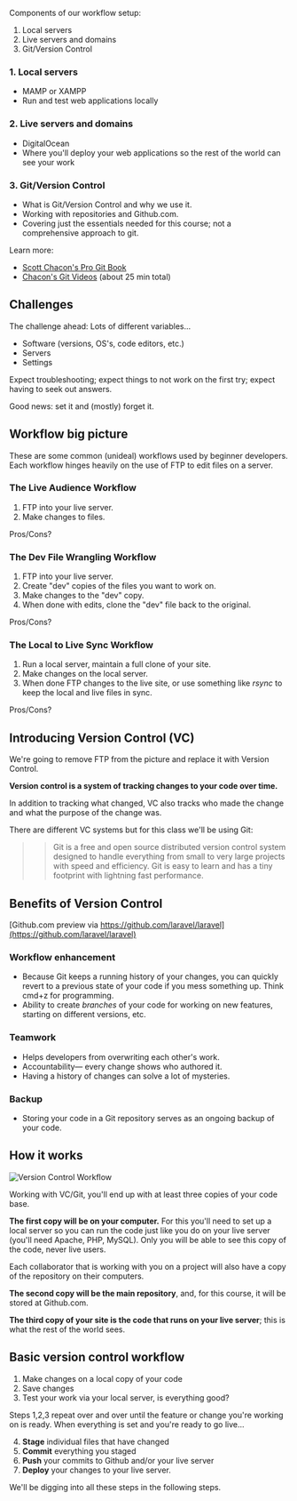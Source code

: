 Components of our workflow setup:

1. Local servers
2. Live servers and domains
3. Git/Version Control

### 1. Local servers

* MAMP or XAMPP
* Run and test web applications locally

### 2. Live servers and domains

* DigitalOcean
* Where you'll deploy your web applications so the rest of the world can see your work

### 3. Git/Version Control

* What is Git/Version Control and why we use it.
* Working with repositories and Github.com.
* Covering just the essentials needed for this course; not a comprehensive approach to git.

Learn more:
+ [Scott Chacon's Pro Git Book](http://git-scm.com/book)
+ [Chacon's Git Videos](http://git-scm.com/videos) (about 25 min total)


## Challenges

The challenge ahead: Lots of different variables...

+ Software (versions, OS's, code editors, etc.)
+ Servers
+ Settings

Expect troubleshooting; expect things to not work on the first try; expect having to seek out answers.

Good news: set it and (mostly) forget it.


## Workflow big picture

These are some common (unideal) workflows used by beginner developers. Each workflow hinges heavily on the use of FTP to edit files on a server.

### The Live Audience Workflow
1. FTP into your live server.
2. Make changes to files.

Pros/Cons?

### The Dev File Wrangling Workflow
1. FTP into your live server.
2. Create "dev" copies of the files you want to work on.
3. Make changes to the "dev" copy.
4. When done with edits, clone the "dev" file back to the original.

Pros/Cons?

### The Local to Live Sync Workflow
1. Run a local server, maintain a full clone of your site.
2. Make changes on the local server.
3. When done FTP changes to the live site, or use something like *rsync* to keep the local and live files in sync.

Pros/Cons?




## Introducing Version Control (VC)
We're going to remove FTP from the picture and replace it with Version Control.

__Version control is a system of tracking changes to your code over time.__

In addition to tracking what changed, VC also tracks who made the change and what the purpose of the change was.

There are different VC systems but for this class we'll be using Git:

>> Git is a free and open source distributed version control system designed to handle everything from small to very large projects with speed and efficiency. Git is easy to learn and has a tiny footprint with lightning fast performance.




## Benefits of Version Control

[Github.com preview via https://github.com/laravel/laravel](https://github.com/laravel/laravel)

### Workflow enhancement
+ Because Git keeps a running history of your changes, you can quickly revert to a previous state of your code if you mess something up. Think cmd+z for programming.
+ Ability to create *branches* of your code for working on new features, starting on different versions, etc.

### Teamwork
+ Helps developers from overwriting each other's work.
+ Accountability&mdash; every change shows who authored it.
+ Having a history of changes can solve a lot of mysteries.

### Backup
+ Storing your code in a Git repository serves as an ongoing backup of your code.




## How it works
<img src='http://making-the-internet.s3.amazonaws.com/vc-local-to-git-and-live-server-alternative@2x.png' style='max-width:540px;' alt='Version Control Workflow'>

Working with VC/Git, you'll end up with at least three copies of your code base.

__The first copy will be on your computer.__ For this you'll need to set up a local server so you can run the code just like you do on your live server (you'll need Apache, PHP, MySQL). Only you will be able to see this copy of the code, never live users.

Each collaborator that is working with you on a project will also have a copy of the repository on their computers.  

__The second copy will be the main repository__, and, for this course, it will be stored at Github.com.

__The third copy of your site is the code that runs on your live server__; this is what the rest of the world sees.




## Basic version control workflow

1. Make changes on a local copy of your code
2. Save changes
3. Test your work via your local server, is everything good?

Steps 1,2,3 repeat over and over until the feature or change you're working on is ready.
When everything is set and you're ready to go live...

4. __Stage__ individual files that have changed
5. __Commit__ everything you staged
6. __Push__ your commits to Github and/or your live server
7. __Deploy__ your changes to your live server.

We'll be digging into all these steps in the following steps.
